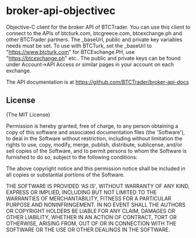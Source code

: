 # broker-api-objectivec
Objective-C client for the broker API of BTCTrader. You can use this client to connect to the APIs of btcturk.com, btcgreece.com, btcexchange.ph and other BTCTrader partners.  The _baseUrl, public and private key variables needs must be set.  To use with BTCTurk, set the _baseUrl to "https://www.btcturk.com" for BTCExchange.PH, use "https://btcexchange.ph" etc..  The public and private keys can be found under Account->API Access or similar pages in your account on each exchange.

The API documentation is at https://github.com/BTCTrader/broker-api-docs

## License

(The MIT License)

Permission is hereby granted, free of charge, to any person obtaining a copy of this software and associated documentation files (the 'Software'), to deal in the Software without restriction, including without limitation the rights to use, copy, modify, merge, publish, distribute, sublicense, and/or sell copies of the Software, and to permit persons to whom the Software is furnished to do so, subject to the following conditions:

The above copyright notice and this permission notice shall be included in all copies or substantial portions of the Software.

THE SOFTWARE IS PROVIDED 'AS IS', WITHOUT WARRANTY OF ANY KIND, EXPRESS OR IMPLIED, INCLUDING BUT NOT LIMITED TO THE WARRANTIES OF MERCHANTABILITY, FITNESS FOR A PARTICULAR PURPOSE AND NONINFRINGEMENT. IN NO EVENT SHALL THE AUTHORS OR COPYRIGHT HOLDERS BE LIABLE FOR ANY CLAIM, DAMAGES OR OTHER LIABILITY, WHETHER IN AN ACTION OF CONTRACT, TORT OR OTHERWISE, ARISING FROM, OUT OF OR IN CONNECTION WITH THE SOFTWARE OR THE USE OR OTHER DEALINGS IN THE SOFTWARE.
